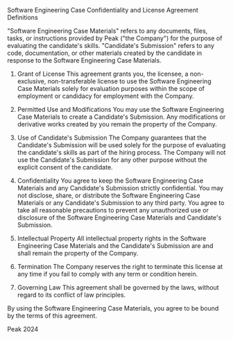 Software Engineering Case Confidentiality and License Agreement
Definitions

"Software Engineering Case Materials" refers to any documents, files, tasks, or instructions provided by Peak ("the Company") for the purpose of evaluating the candidate's skills.
"Candidate's Submission" refers to any code, documentation, or other materials created by the candidate in response to the Software Engineering Case Materials.

1. Grant of License 
This agreement grants you, the licensee, a non-exclusive, non-transferable license to use the Software Engineering Case Materials solely for evaluation purposes within the scope of employment or candidacy for employment with the Company.

2. Permitted Use and Modifications 
You may use the Software Engineering Case Materials to create a Candidate's Submission. Any modifications or derivative works created by you remain the property of the Company.

3. Use of Candidate's Submission 
The Company guarantees that the Candidate's Submission will be used solely for the purpose of evaluating the candidate's skills as part of the hiring process. The Company will not use the Candidate's Submission for any other purpose without the explicit consent of the candidate.

4. Confidentiality 
You agree to keep the Software Engineering Case Materials and any Candidate's Submission strictly confidential.
You may not disclose, share, or distribute the Software Engineering Case Materials or any Candidate's Submission to any third party.
You agree to take all reasonable precautions to prevent any unauthorized use or disclosure of the Software Engineering Case Materials and Candidate's Submission.

5. Intellectual Property 
All intellectual property rights in the Software Engineering Case Materials and the Candidate's Submission are and shall remain the property of the Company.

6. Termination 
The Company reserves the right to terminate this license at any time if you fail to comply with any term or condition herein.

7. Governing Law 
This agreement shall be governed by the laws, without regard to its conflict of law principles.

By using the Software Engineering Case Materials, you agree to be bound by the terms of this agreement.

Peak 2024